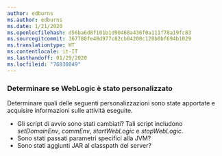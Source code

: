 ```yaml
---
author: edburns
ms.author: edburns
ms.date: 1/21/2020
ms.openlocfilehash: d56ba6d8f101b1d90468a436f0a111f78a19fc83
ms.sourcegitcommit: 367780fe48d977c82cb84208c128b0bf694b1029
ms.translationtype: HT
ms.contentlocale: it-IT
ms.lasthandoff: 01/29/2020
ms.locfileid: "76830849"
---
```

### <a name="determine-whether-weblogic-has-been-customized"></a>Determinare se WebLogic è stato personalizzato

Determinare quali delle seguenti personalizzazioni sono state apportate e acquisire informazioni sulle attività eseguite.

* Gli script di avvio sono stati cambiati? Tali script includono *setDomainEnv*, *commEnv*, *startWebLogic* e *stopWebLogic*.
* Sono stati passati parametri specifici alla JVM?
* Sono stati aggiunti JAR al classpath del server?
